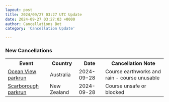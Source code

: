 ```yaml
---
layout: post
title: 2024/09/27 03:27 UTC Update
date: 2024-09-27 03:27:03 +0000
author: Cancellations Bot
category: 'Cancellation Update'

---
```


<h3>New Cancellations</h3>
<div class='hscrollable'>
<table style='width: 100%'>
    <tr>
        <th>Event</th>
        <th>Country</th>
        <th>Date</th>
        <th>Cancellation Note</th>
    </tr>
    <tr>
        <td><a href="https://www.parkrun.com.au/oceanview">Ocean View parkrun</a></td>
        <td>Australia</td>
        <td>2024-09-28</td>
        <td>Course earthworks and rain - course unusable</td>
    </tr>
    <tr>
        <td><a href="https://www.parkrun.co.nz/scarborough">Scarborough parkrun</a></td>
        <td>New Zealand</td>
        <td>2024-09-28</td>
        <td>Course unsafe or blocked</td>
    </tr>
</table>
</div>
